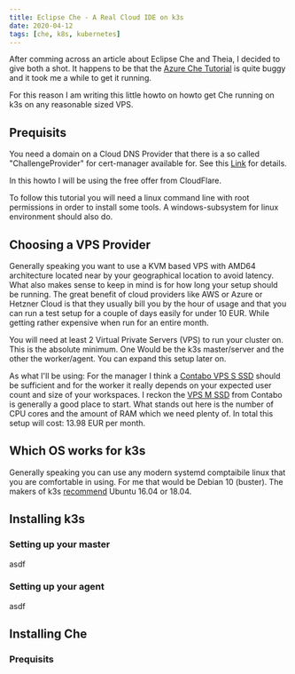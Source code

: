 ```yaml
---
title: Eclipse Che - A Real Cloud IDE on k3s
date: 2020-04-12
tags: [che, k8s, kubernetes]
---
```


After comming across an article about Eclipse Che and Theia, I decided to give both a shot. It happens to be that the
[Azure Che Tutorial](https://www.eclipse.org/che/docs/che-7/installing-eclipse-che-on-microsoft-azure/) is quite buggy
and it took me a while to get it running.

For this reason I am writing this little howto on howto get Che running on k3s on any reasonable sized VPS.

## Prequisits

You need a domain on a Cloud DNS Provider that there is a so called "ChallengeProvider" for cert-manager available
for. See this [Link](https://cert-manager.io/docs/configuration/acme/dns01/) for details.

In this howto I will be using the free offer from CloudFlare.

To follow this tutorial you will need a linux command line with root permissions in order to install some tools.
A windows-subsystem for linux environment should also do.

## Choosing a VPS Provider

Generally speaking you want to use a KVM based VPS with AMD64 architecture located near by your geographical location
to avoid latency. What also makes sense to keep in mind is for how long your setup should be running. The great benefit
of cloud providers like AWS or Azure or Hetzner Cloud is that they usually bill you by the hour of usage and that you
can run a test setup for a couple of days easily for under 10 EUR. While getting rather expensive when run for an entire
month.

You will need at least 2 Virtual Private Servers (VPS) to run your cluster on. This is the absolute minimum. One Would
be the k3s master/server and the other the worker/agent. You can expand this setup later on.

As what I'll be using: For the manager I think a [Contabo VPS S SSD](https://contabo.de/?show=vps) should be sufficient
and for the worker it really depends on your expected user count and size of your workspaces. I reckon the
[VPS M SSD](https://contabo.de/?show=vps) from Contabo is generally a good place to start. What stands out here is the
number of CPU cores and the amount of RAM which we need plenty of. In total this setup will cost: 13.98 EUR per month.

## Which OS works for k3s

Generally speaking you can use any modern systemd comptaibile linux that you are comfortable in using. For me that would be
Debian 10 (buster). The makers of k3s [recommend](https://rancher.com/docs/k3s/latest/en/installation/installation-requirements/)
Ubuntu 16.04 or 18.04.

## Installing k3s

### Setting up your master

asdf

### Setting up your agent

asdf

## Installing Che

### Prequisits
